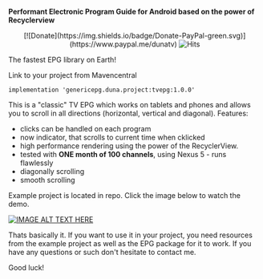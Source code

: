 <b>Performant Electronic Program Guide for Android based on the power of Recyclerview </b>

<div style="text-align: center">
    [![Donate](https://img.shields.io/badge/Donate-PayPal-green.svg)](https://www.paypal.me/dunatv) 
    <img src="https://hitcounter.pythonanywhere.com/count/tag.svg?url=https%3A%2F%2Fgithub.com%2FDuna%2FTV-EPG-Android-Recyclerview%2Fedit%2Fmaster%2FREADME.md" alt="Hits">
</div>

The fastest EPG library on Earth! 

Link to your project from Mavencentral

``` 
implementation 'genericepg.duna.project:tvepg:1.0.0'
```

This is a "classic" TV EPG which works on tablets and phones and allows you to scroll in all directions (horizontal, vertical and diagonal). 
Features:
- clicks can be handled on each program
- now indicator, that scrolls to current time when cklicked
- high performance rendering using the power of the RecyclerView. 
- tested with <b>ONE month of 100 channels</b>, using Nexus 5 - runs flawlessly
- diagonally scrolling
- smooth scrolling

Example project is located in repo. Click the image below to watch the demo.

[![IMAGE ALT TEXT HERE](https://user-images.githubusercontent.com/3800514/64890600-b3a70d80-d678-11e9-9139-73d888ca529b.png)](https://youtu.be/-7B5I-SlGIA)

Thats basically it. If you want to use it in your project, you need resources from the example project as well as the EPG package for it to work. If you have any questions or such don't hesitate to contact me.

Good luck!
